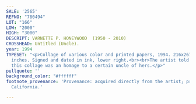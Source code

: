```yaml
---
SALE: '2565'
REFNO: "780494"
LOT: "166"
LOW: "2000"
HIGH: "3000"
DESCRIPT: VARNETTE P. HONEYWOOD  (1950 - 2010)
CROSSHEAD: Untitled (Uncle).
year: 1994
TYPESET: "<p>Collage of various color and printed papers, 1994. 216x267 mm; 8½ x10½
  inches. Signed and dated in ink, lower right.<br><br>The artist told the owner that
  this collage was an homage to a certain uncle of hers.</p>"
pullquote: ''
background_color: "#ffffff"
footnote_provenance: 'Provenance: acquired directly from the artist; private collection,
  California.'

---
```

